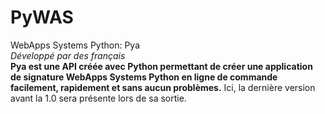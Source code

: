 # PyWAS
WebApps Systems Python: Pya <br>
*Développé par des  français* <br>
**Pya est une API créée avec Python permettant de créer une application de signature WebApps Systems Python en ligne de commande facilement, rapidement et sans aucun problèmes.**
Ici, la dernière version avant la 1.0 sera présente lors de sa sortie.
